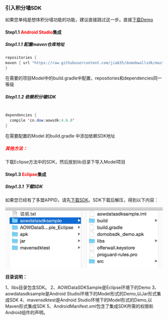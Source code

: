 ### 引入积分墙SDK

如果您单纯是想体积分墙功能的功能，建议直接跳过这一步。直接[下载Demo](https://www.pgyer.com/domobwalldemo)

#### Step1.1 <b style='color:red'>Android Studio</b>集成

##### Step1.1.1 配置maven仓库地址
```java
repositories {
maven { url "https://raw.githubusercontent.com/jia635/domobwallsdk/master" }
}
```

在需要的项目Model中的build.gradle中配置，repositories和dependencies同一等级

##### Step1.1.2 依赖积分墙SDK
```java

dependencies {
  compile 'cn.dow:aowsdk:4.6.0'
}
```

在需要配置的Model 的build.gradle 中添加依赖SDK地址

##### <b style='color:red'>**其他方法：**</b>

下载Eclipse方法中的SDK，然后放到lib目录下导入Model项目

#### Step1.3 <b style='color:red'>Eclipse</b>集成

##### Step1.3.1 下载SDK

如果您已经有了多盟APPID，请先[下载SDK](http://s.domob.cn/sdk/domob_android_offerwall_sdk-4.3.0.zip)。SDK下载后解压，得到以下内容：

![](/assets/2222.png)

**目录说明：**

1、libs目录包含SDK。
2、AOWDataSDKSample是Eclipse环境下的Demo
3、aowdatasdksample是Android Studio环境下的Model形式的Demo,以Jar形式集成SDK
4、mavensdktest是Android Studio环境下的Model形式的Demo,以Maven形式集成SDK
5、AndroidManifest.xml包含了集成SDK所需的权限和Android组件的声明。

##### 



